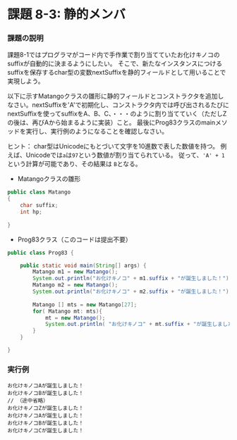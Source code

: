 # 課題 8-3: 静的メンバ

### 課題の説明
課題8-1ではプログラマがコード内で手作業で割り当てていたお化けキノコのsuffixが自動的に決まるようにしたい。
そこで、新たなインスタンスにつけるsuffixを保存するchar型の変数nextSuffixを静的フィールドとして用いることで実現しよう。

以下に示すMatangoクラスの雛形に静的フィールドとコンストラクタを追加しなさい。nextSuffixを'A'で初期化し、コンストラクタ内では呼び出されるたびにnextSuffixを使ってsuffixをA、B、C、・・・のように割り当てていく（ただしZの後は、再びAから始まるように実装）こと。
最後にProg83クラスのmainメソッドを実行し、実行例のようになることを確認しなさい。

ヒント：
char型はUnicodeにもとづいて文字を10進数で表した数値を持つ。
例えば、Unicodeでは`a`は`97`という数値が割り当てられている。
従って、`'A' + 1` という計算が可能であり、その結果は `B`となる。



- Matangoクラスの雛形
```java
public class Matango
{
    char suffix;
    int hp;
    
}
```


- Prog83クラス（このコードは提出不要）

```java
public class Prog83 {

    public static void main(String[] args) {
        Matango m1 = new Matango();
        System.out.println("お化けキノコ" + m1.suffix + "が誕生しました！");
        Matango m2 = new Matango();
        System.out.println("お化けキノコ" + m2.suffix + "が誕生しました！");            
            
        Matango [] mts = new Matango[27];
        for( Matango mt: mts){
            mt = new Matango();
            System.out.println( "お化けキノコ" + mt.suffix + "が誕生しました！");
        }
    }

}
```

### 実行例
```
お化けキノコAが誕生しました！
お化けキノコBが誕生しました！
// （途中省略）
お化けキノコZが誕生しました！
お化けキノコAが誕生しました！
お化けキノコBが誕生しました！
お化けキノコCが誕生しました！
```
